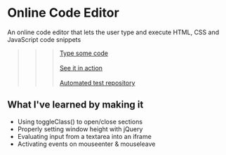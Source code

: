 # Online Code Editor
An online code editor that lets the user type and execute HTML, CSS and JavaScript code snippets

>>> [Type some code](https://online-code-editor.netlify.app/)
<br><br>
>>> [See it in action](https://www.youtube.com/watch?v=4h_TKh89qQs&feature=youtu.be)
<br><br>
>>> [Automated test repository](https://github.com/a-makeyev/onlineCodeEditorExample)

## What I've learned by making it

<ul>
  <li>Using toggleClass() to open/close sections</li>
  <li>Properly setting window height with jQuery</li>
  <li>Evaluating input from a textarea into an iframe</li>
  <li>Activating events on mouseenter & mouseleave</li>
 </ul>
